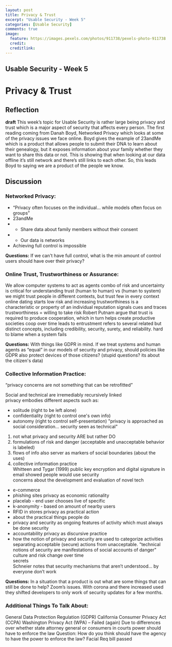 ```yaml
---
layout: post
title: Privacy & Trust
excerpt: "Usable Security - Week 5"
categories: [Usable Security]
comments: true
image:
  feature: https://images.pexels.com/photos/911738/pexels-photo-911738.jpeg?auto=compress&cs=tinysrgb&dpr=3&h=750&w=1260
  credit: 
  creditlink: 
---
```

## Usable Security - Week 5

# Privacy & Trust

## Reflection 
**draft**
This week’s topic for Usable Security is rather large being privacy and trust which is a major aspect of security that affects every person. The first reading coming from Danah Boyd, Networked Privacy which looks at some of the privacy issues we face online. Boyd gives the example of 23andMe which is a product that allows people to submit their DNA to learn about their genealogy, but it exposes information about your family whether they want to share this data or not. This is showing that when looking at our data offline it’s still network and there’s still links to each other. So, this leads Boyd to saying we are a product of the people we know. 


## Discussion 
### Networked Privacy:
* “Privacy often focuses on the individual… while models often focus on groups”
* 23andMe
* *    Share data about family members without their consent
* *    Our data is networks
*  Achieving full control is impossible

**Questions:**
If we can't have full control, what is the min amount of control users should have over their privacy?

### Online Trust, Trustworthiness or Assurance:
We allow computer systems to act as agents
combo of risk and uncertainty is critical for understanding trust
(human to human) vs (human to system)
we might trust people in different contexts, but trust few in every context
online dating
starts low risk and increasing
trustworthiness is a characteristic or property of an individual
reputation
signals cues and traces
trustworthiness = willing to take risk
Robert Putnam argue that trust is required to produce cooperation, which in turn helps create productive societies
coop over time leads to entrustment
refers to several related but distinct concepts, including credibility, security, surety, and reliability.
hard to blame when a system fails

**Questions:**
With things like GDPR in mind. If we treat systems and human agents as “equal” in our models of security and privacy, should policies like GDPR also protect devices of those citizens? (stupid questions? its about the citizen's data)



### Collective Information Practice:
“privacy concerns are not something that can be retrofitted” <br/>

Social and technical are irremediably recursively linked <br/>
privacy embodies different aspects such as:
* solitude (right to be left alone)
* confidentiality (right to control one's own info)
* autonomy (right to control self-presentation)
"privacy is approached as social consideration... security seen as technical"
1. not what privacy and security ARE but rather DO
2. formulations of risk and danger (acceptable and unacceptable behavior is labeled)
3. flows of info also server as markers of social boundaries (about the uses)
4. collective information practice <br/>
Whitteen and Tygar (1999) public key encryption and digital signature in email showed people would use security <br/>
concerns about the development and evaluation of novel tech  <br/>
* e-commerce
* phishing sites
privacy as economic rationality
* placelab - end user chooses live of specific
* k-anonymity - based on amount of nearby users
* RFID in stores
privacy as practical action
* about the practical things people do
* privacy and security as ongoing features of activity which must always be done security
* accountability
privacy as discursive practice
* how the notion of privacy and security are used to categorize activities separating acceptable (secure) actions from unacceptable.
"technical notions of security are manifestations of social accounts of danger" <br/>
culture and risk change over time <br/>
secrets <br/>
Schneier notes that security mechanisms that aren’t understood… by everyone don’t work <br/>

**Questions:**
In a situation that a product is out what are some things that can still be done to help?
Zoom’s issues. With corona and there increased used they shifted developers to only work of security updates for a few months. 

### Additional Things To Talk About:
General Data Protection Regulation (GDPR)
California Consumer Privacy Act (CCPA)
Washington Privacy Act (WPA) – Failed (again)
Due to differences over whether state attorney general or consumers in courts power should have to enforce the law
Question: How do you think should have the agency to have the power to enforce the law? 
Facial Req bill passed
